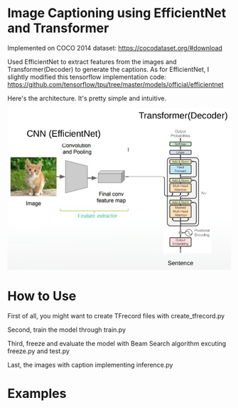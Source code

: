 # Image Captioning using EfficientNet and Transformer
Implemented on COCO 2014 dataset: https://cocodataset.org/#download

Used EfficientNet to extract features from the images and Transformer(Decoder) to generate the captions.
As for EfficientNet, I slightly modified this tensorflow implementation code: https://github.com/tensorflow/tpu/tree/master/models/official/efficientnet


Here's the architecture. It's pretty simple and intuitive.

![Image of Yaktocat](https://github.com/applecv3/image-captioning/blob/master/pictures/Screenshot%20from%202021-02-27%2000-12-26.png)

# How to Use
First of all, you might want to create TFrecord files with create_tfrecord.py

Second, train the model through train.py

Third, freeze and evaluate the model with Beam Search algorithm excuting freeze.py and test.py

Last, the images with caption implementing inference.py

# Examples
